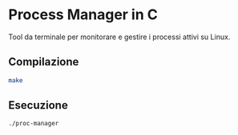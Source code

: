 # Process Manager in C

Tool da terminale per monitorare e gestire i processi attivi su Linux.

## Compilazione
```sh
make
```

## Esecuzione
```sh
./proc-manager
```